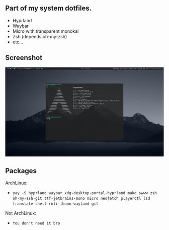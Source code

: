 ## Part of my system dotfiles.
- Hyprland
- Waybar
- Micro with transparent monokai
- Zsh (depends oh-my-zsh)
- etc...

## Screenshot
![Screenshot](/screenshot.png "Screenshot")

## Packages
ArchLinux:<br>
- `yay -S hyprland waybar xdg-desktop-portal-hyprland mako swww zsh oh-my-zsh-git ttf-jetbrains-mono micro neofetch playerctl lsd translate-shell rofi-lbonn-wayland-git`
  
Not ArchLinux:
- `You don't need it bro`